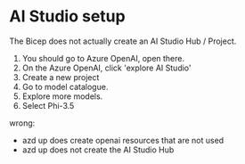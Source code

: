# AI Studio setup

The Bicep does not actually create an AI Studio Hub / Project. 
1. You should go to Azure OpenAI, open there. 
2. On the Azure OpenAI, click 'explore AI Studio'
3. Create a new project
4. Go to model catalogue. 
5. Explore more models.
6. Select Phi-3.5

wrong:
- azd up does create openai resources that are not used
- azd up does not create the AI Studio Hub